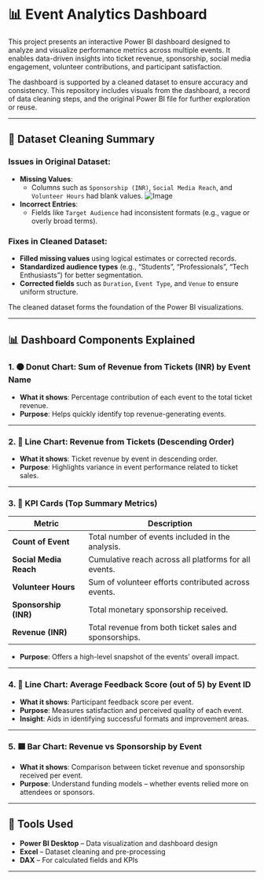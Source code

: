 # 📊 Event Analytics Dashboard

This project presents an interactive Power BI dashboard designed to analyze and visualize performance metrics across multiple events. It enables data-driven insights into ticket revenue, sponsorship, social media engagement, volunteer contributions, and participant satisfaction.

The dashboard is supported by a cleaned dataset to ensure accuracy and consistency. This repository includes visuals from the dashboard, a record of data cleaning steps, and the original Power BI file for further exploration or reuse.

---

## 🧹 Dataset Cleaning Summary

### Issues in Original Dataset:

- **Missing Values**:
  - Columns such as `Sponsorship (INR)`, `Social Media Reach`, and `Volunteer Hours` had blank values.
  ![Image](https://github.com/user-attachments/assets/149a51db-8345-4aea-bc43-a86819a822ce)
- **Incorrect Entries**:
  - Fields like `Target Audience` had inconsistent formats (e.g., vague or overly broad terms).

### Fixes in Cleaned Dataset:

- **Filled missing values** using logical estimates or corrected records.
- **Standardized audience types** (e.g., “Students”, “Professionals”, “Tech Enthusiasts”) for better segmentation.
- **Corrected fields** such as `Duration`, `Event Type`, and `Venue` to ensure uniform structure.

The cleaned dataset forms the foundation of the Power BI visualizations.

---

## 📊 Dashboard Components Explained

### 1. 🟠 Donut Chart: Sum of Revenue from Tickets (INR) by Event Name

- **What it shows**: Percentage contribution of each event to the total ticket revenue.
- **Purpose**: Helps quickly identify top revenue-generating events.

---

### 2. 🔵 Line Chart: Revenue from Tickets (Descending Order)

- **What it shows**: Ticket revenue by event in descending order.
- **Purpose**: Highlights variance in event performance related to ticket sales.

---

### 3. 🔲 KPI Cards (Top Summary Metrics)

| Metric                      | Description                                                  |
|----------------------------|--------------------------------------------------------------|
| **Count of Event**         | Total number of events included in the analysis.             |
| **Social Media Reach**     | Cumulative reach across all platforms for all events.        |
| **Volunteer Hours**        | Sum of volunteer efforts contributed across events.          |
| **Sponsorship (INR)**      | Total monetary sponsorship received.                         |
| **Revenue (INR)**          | Total revenue from both ticket sales and sponsorships.       |

- **Purpose**: Offers a high-level snapshot of the events’ overall impact.

---

### 4. 🧵 Line Chart: Average Feedback Score (out of 5) by Event ID

- **What it shows**: Participant feedback score per event.
- **Purpose**: Measures satisfaction and perceived quality of each event.
- **Insight**: Aids in identifying successful formats and improvement areas.

---

### 5. 🟦 Bar Chart: Revenue vs Sponsorship by Event

- **What it shows**: Comparison between ticket revenue and sponsorship received per event.
- **Purpose**: Understand funding models – whether events relied more on attendees or sponsors.


---

## 🧰 Tools Used

- **Power BI Desktop** – Data visualization and dashboard design
- **Excel** – Dataset cleaning and pre-processing
- **DAX** – For calculated fields and KPIs

---


